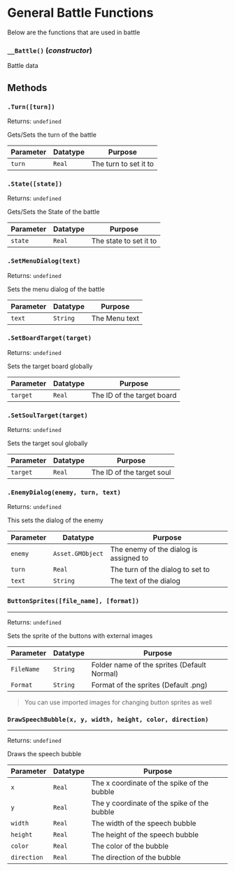 # General Battle Functions
Below are the functions that are used in battle

### `__Battle()` (*constructor*)

Battle data

**Methods**
---
### `.Turn([turn])` 
Returns: `undefined`

Gets/Sets the turn of the battle

| Parameter | Datatype  | Purpose |
|-----------|-----------|---------|
|`turn` |`Real` |The turn to set it to |






### `.State([state])` 
Returns: `undefined`

Gets/Sets the State of the battle

| Parameter | Datatype  | Purpose |
|-----------|-----------|---------|
|`state` |`Real` |The state to set it to |






### `.SetMenuDialog(text)` 
Returns: `undefined`

Sets the menu dialog of the battle

| Parameter | Datatype  | Purpose |
|-----------|-----------|---------|
|`text` |`String` |The Menu text |









### `.SetBoardTarget(target)` 
Returns: `undefined`

Sets the target board globally

| Parameter | Datatype  | Purpose |
|-----------|-----------|---------|
|`target` |`Real` |The ID of the target board |






### `.SetSoulTarget(target)` 
Returns: `undefined`

Sets the target soul globally

| Parameter | Datatype  | Purpose |
|-----------|-----------|---------|
|`target` |`Real` |The ID of the target soul |






### `.EnemyDialog(enemy, turn, text)` 
Returns: `undefined`

This sets the dialog of the enemy

| Parameter | Datatype  | Purpose |
|-----------|-----------|---------|
|`enemy` |`Asset.GMObject` |The enemy of the dialog is assigned to |
|`turn` |`Real` |The turn of the dialog to set to |
|`text` |`String` |The text of the dialog |












### `ButtonSprites([file_name], [format])`
---
 Returns: `undefined`

Sets the sprite of the buttons with external images

| Parameter | Datatype  | Purpose |
|-----------|-----------|---------|
|`FileName` |`String` |Folder name of the sprites (Default Normal) |
|`Format` |`String` |Format of the sprites (Default .png) |










> You can use imported images for changing button sprites as well

### `DrawSpeechBubble(x, y, width, height, color, direction)`
---
 Returns: `undefined`

Draws the speech bubble

| Parameter | Datatype  | Purpose |
|-----------|-----------|---------|
|`x` |`Real` |The x coordinate of the spike of the bubble |
|`y` |`Real` |The y coordinate of the spike of the bubble |
|`width` |`Real` |The width of the speech bubble |
|`height` |`Real` |The height of the speech bubble |
|`color` |`Real` |The color of the bubble |
|`direction` |`Real` |The direction of the bubble |
















































